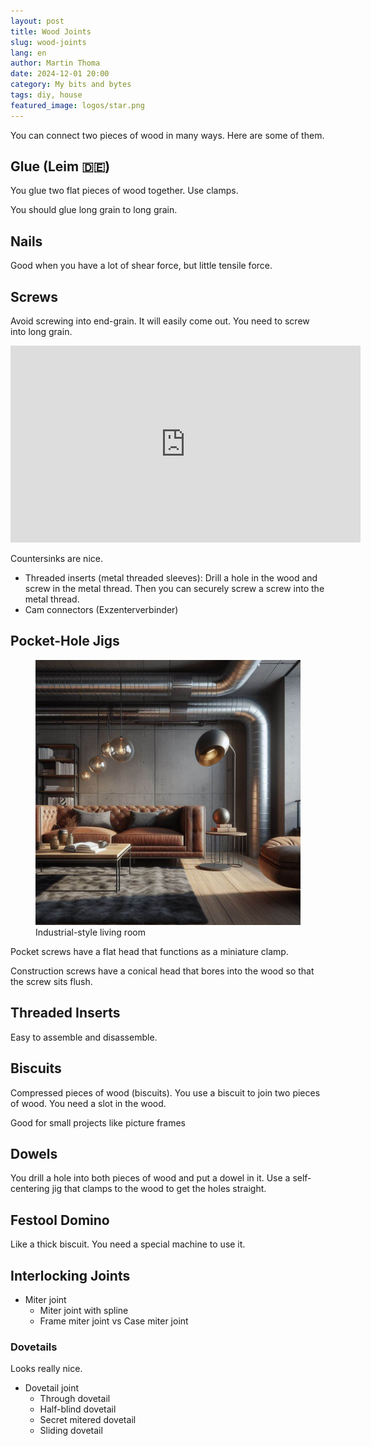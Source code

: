 ```yaml
---
layout: post
title: Wood Joints
slug: wood-joints
lang: en
author: Martin Thoma
date: 2024-12-01 20:00
category: My bits and bytes
tags: diy, house
featured_image: logos/star.png
---
```

You can connect two pieces of wood in many ways. Here are some of them.

## Glue (Leim 🇩🇪)

You glue two flat pieces of wood together. Use clamps.

You should glue long grain to long grain.

## Nails

Good when you have a lot of shear force, but little tensile force.

## Screws

Avoid screwing into end-grain. It will easily come out. You need to screw into
long grain.

<iframe width="560" height="315" src="https://www.youtube.com/embed/1RRNjne3R84?si=dFvVDk_64oK6Caiv" title="YouTube video player" frameborder="0" allow="accelerometer; autoplay; clipboard-write; encrypted-media; gyroscope; picture-in-picture; web-share" allowfullscreen></iframe>

Countersinks are nice.

* Threaded inserts (metal threaded sleeves): Drill a hole in the wood and
  screw in the metal thread. Then you can securely screw a screw into the
  metal thread.
* Cam connectors (Exzenterverbinder)

## Pocket-Hole Jigs

<figure class="wp-caption aligncenter img-thumbnail">
    <a href="../images/2024/01/industrial-living-room.jpg"><img src="../images/2024/01/industrial-living-room.jpg" alt="Industrial-style living room" style="max-height: 512px"/></a>
    <figcaption class="text-center">Industrial-style living room</figcaption>
</figure>

Pocket screws have a flat head that functions as a miniature clamp.

Construction screws have a conical head that bores into the wood so that the screw sits flush.

## Threaded Inserts

Easy to assemble and disassemble.

## Biscuits

Compressed pieces of wood (biscuits). You use a biscuit to join two pieces of wood.
You need a slot in the wood.

Good for small projects like picture frames

## Dowels

You drill a hole into both pieces of wood and put a dowel in it. Use a
self-centering jig that clamps to the wood to get the holes straight.


## Festool Domino

Like a thick biscuit. You need a special machine to use it.

## Interlocking Joints

* Miter joint
    * Miter joint with spline
    * Frame miter joint vs Case miter joint


### Dovetails

Looks really nice.

* Dovetail joint
    * Through dovetail
    * Half-blind dovetail
    * Secret mitered dovetail
    * Sliding dovetail
